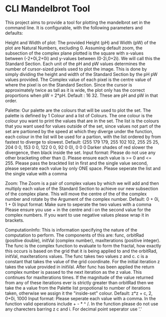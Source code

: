 # CLI Mandelbrot Tool

This project aims to provide a tool for plotting the mandelbrot set in the command line. 
It is configurable, with the following parameters and defaults:

Height and Width of plot:
The provided Height (pH) and Width (pW) of the plot are Natural Numbers, excluding 0.
Assuming default zoom, the subsection of the complex plane plotted is the square with x-values between (-2+0i,2+0i)
and y-values between (0-2i,0+2i). We will call this the Standard Section. Each unit of the pH and pW values determines the number of cursor-sized pixels 
used to plot the image. This is done by simply dividing the height and width of the Standard Section by the pH pW values provided. 
The Complex value of each pixel is the centre value of where the pixel is on the Standard Section. Since the cursor is approximately twice as tall as it is wide,
the plot only has the correct proportions when pW = 2*pH.
	Default : 16 32.
	These are pH and pW in that order.
	
Palette: 
Our palette are the colours that will be used to plot the set. The palette is defined by 1 Colour and a list of Colours. The one colour is the colour you
want to print the values that are in the set. The list is the colours that you want used for values outside of the set, since values not part of the set are
partioned by the speed at which they diverge under the function, each colour in the list will be used for a partion, with the list ordered by from fastest to diverge 
to slowest.
	Default: (255 179 179, 255 102 102, 255 25 25, 204 0 0, 153 0 0, 122 0 0, 92 0 0), 0 0 0
	Darker shades of red slower the divergence, then black inside the set.
	Input format: Please do not use any other bracketing other than (). Please ensure each value is >= 0 and <= 255. Please pass the brackted list in first and the single value second, please seperate each value by only ONE space. Please seperate the list and the single value with a comma	
   

Zoom:
The Zoom is a pair of complex values by which we will add and then multiply each value of the Standard Section to achieve our new subsection of the complex plane. This will move the centre of the 
of the complex number and rotate by the Argument of the complex number.
	Default: 0 + 0i, 1 + 0i
    Input format: Make sure to seperate the two values with a comma
		          Please ensure you use + in the centre and i on the second value for the complex numbers. If you want to use negative values please wrap it in brackets.
	

ComputationInfo:
This is information specifying the nature of the computation to perform. The components of this are: func, orbitRad (positive double), initVal (complex number), maxIterations (positive integer). The func is the complex function to evaluate to form the fractal, how exactly this occurs is based on the grid that it is being applied to and the orbitRad, initVal, maxIterations values. The func takes two values z and c. c is a constant that takes the value of the grid coordinate. For the initial iteration z takes the value provided in initVal. After func has been applied the return complex number is passed to the next iteration as the z value. This continues for maxIterations times. If the magnitude of the value returned from any of these iterations ever is strictly greater than orbitRad then we take the a value from the Palette list propotional to number of iterations taken, otherwise we assign it the "inside-set" colour.
	Default: z*z + c, 2, 0+0i, 1000
	Input format: Please seperate each value with a comma. In the function valid operations include + - * ^ /. In the function please do not use any charecters barring z c and i. For decimal point seperator use '.'
